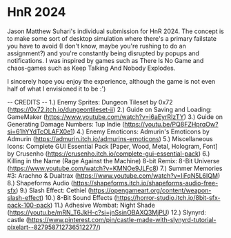 # HnR 2024

 Jason Matthew Suhari's individual submission for HnR 2024. The concept is to make some sort of desktop simulation where there's a primary failstate you have to avoid (I don't know, maybe you're rushing to do an assignment?) and you're constantly being disrupted by popups and notifications. I was inspired by games such as There Is No Game and chaos-games such as Keep Talking And Nobody Explodes.

I sincerely hope you enjoy the experience, although the game is not even half of what I envisioned it to be :')

 -- CREDITS --
1.) Enemy Sprites:  Dungeon Tileset by 0x72 (https://0x72.itch.io/dungeontileset-ii)
2.) Guide on Saving and Loading: GameMaker (https://www.youtube.com/watch?v=i6aEyrRIzTY)
3.) Guide on Generating Damage Numbers: 1up Indie (https://youtu.be/PQ8FZHprqOw?si=61hYYdTcOLAFX0e1)
4.) Enemy Emoticons: Admurin's Emoticons by Admurin (https://admurin.itch.io/admurins-emoticons)
5.) Miscellaneous Icons: Complete GUI Essential Pack [Paper, Wood, Metal, Hologram, Font] by Crusenho (https://crusenho.itch.io/complete-gui-essential-pack)
6.) Killing in the Name (Rage Against the Machine) 8-bit Remix: 8-Bit Universe (https://www.youtube.com/watch?v=KMNOe9JLFc8)
7.) Summer Memories #3: Arachno & Dualtrax (https://www.youtube.com/watch?v=IiFqN5L6IQM)
8.) Shapeforms Audio (https://shapeforms.itch.io/shapeforms-audio-free-sfx)
9.) Slash Effect: Cethiel (https://opengameart.org/content/weapon-slash-effect)
10.) 8-Bit Sound Effects (https://horror-studio.itch.io/8bit-sfx-pack-100-pack)
11.) Adhesive Wombat: Night Shade (https://youtu.be/mRN_T6JkH-c?si=jnSsinOBAXQ3MjPU)
12.) Slynyrd: castle (https://www.pinterest.com/pin/castle-made-with-slynyrd-tutorial-pixelart--827958712736512277/)
